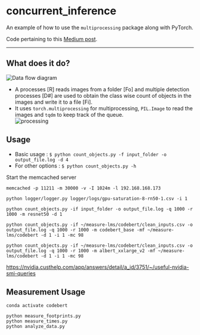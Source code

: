 # concurrent_inference

An example of how to use the `multiprocessing` package along with PyTorch.

Code pertaining to this [Medium post](https://18alan.medium.com/concurrent-inference-e2f438469214).

---

## What does it do?
![Data flow diagram](media/usecase.png)
- A processes [R] reads images from a folder [Fo] and multiple detection processes [D#] are used to obtain the class wise count of objects in the images and write it to a file [Fi].
- It uses `torch.multiprocessing` for multiprocessing, `PIL.Image` to read the images and `tqdm` to keep track of the queue.  
![processing](media/processing.gif)

## Usage
- Basic usage : `$ python count_objects.py -f input_folder -o output_file.log -d 4`
- For other options : `$ python count_objects.py -h`

Start the memcached server
```
memcached -p 11211 -m 30000 -v -I 1024m -l 192.168.168.173
```
```
python logger/logger.py logger/logs/gpu-saturation-8-rn50-1.csv -i 1

```
```
python count_objects.py -if input_folder -o output_file.log -q 1000 -r 1000 -m resnet50 -d 1

python count_objects.py -if ~/measure-lms/codebert/clean_inputs.csv -o output_file.log -q 1000 -r 1000 -m codebert_base -mf ~/measure-lms/codebert -d 1 -i 1 -mc 98

python count_objects.py -if ~/measure-lms/codebert/clean_inputs.csv -o output_file.log -q 1000 -r 1000 -m albert_xxlarge_v2 -mf ~/measure-lms/codebert -d 1 -i 1 -mc 98
```


https://nvidia.custhelp.com/app/answers/detail/a_id/3751/~/useful-nvidia-smi-queries

## Measurement Usage

```
conda activate codebert
```

```
python measure_footprints.py
python measure_times.py
python analyze_data.py
```